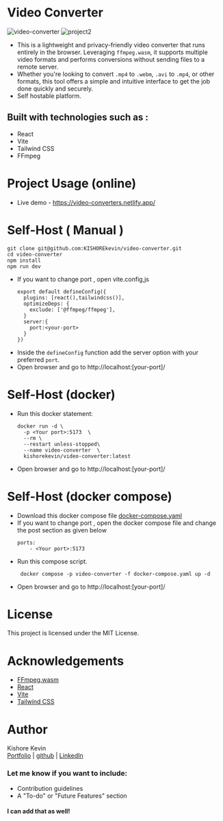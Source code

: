 # Video Converter

![video-converter](https://github.com/user-attachments/assets/b6c68929-da3f-4f86-8738-d6e9168f92ff)
![project2](https://github.com/user-attachments/assets/8b0182e7-3948-41e1-a69e-d383be1b6eb2)

- This is a lightweight and privacy-friendly video converter that runs entirely in the browser. Leveraging `ffmpeg.wasm`, it supports multiple video formats and performs conversions without sending files to a remote server.
- Whether you're looking to convert `.mp4` to `.webm`, `.avi` to `.mp4`, or other formats, this tool offers a simple and intuitive interface to get the job done quickly and securely.
- Self hostable platform.

## Built with technologies such as :
* React
* Vite
* Tailwind CSS
* FFmpeg
  
# Project Usage (online)
* Live demo - https://video-converters.netlify.app/

# Self-Host ( Manual )
```
git clone git@github.com:KISHOREkevin/video-converter.git
cd video-converter
npm install
npm run dev
```
* If you want to change port , open vite.config,js
  ```
  export default defineConfig({
    plugins: [react(),tailwindcss()],
    optimizeDeps: {
      exclude: ['@ffmpeg/ffmpeg'],
    }
    server:{
      port:<your-port>
    }
  })
  ```
* Inside the `defineConfig` function add the server option with your preferred `port`.
* Open browser and go to http://localhost:[your-port]/

# Self-Host (docker)
* Run this docker statement:
  ```
  docker run -d \
    -p <Your port>:5173  \
    --rm \
    --restart unless-stopped\
    --name video-converter  \
    kishorekevin/video-converter:latest
  ```
* Open browser and go to http://localhost:[your-port]/

# Self-Host (docker compose)
* Download this docker compose file
  [docker-compose.yaml](https://raw.githubusercontent.com/KISHOREkevin/video-converter/refs/heads/main/docker-compose.yaml)
* If you want to change port , open the docker compose file and change the post section as given below
  ```
  ports:
      - <Your port>:5173
  ```
* Run this compose script.
  ```
   docker compose -p video-converter -f docker-compose.yaml up -d
  ```
* Open browser and go to http://localhost:[your-port]/

# License
This project is licensed under the MIT License.

# Acknowledgements
- [FFmpeg.wasm](https://github.com/ffmpegwasm/ffmpeg.wasm)
- [React](https://reactjs.org/)
- [Vite](https://vitejs.dev/)
- [Tailwind CSS](https://tailwindcss.com/)

# Author
Kishore Kevin   
[Portfolio](https://kishorekevin.netlify.app/) | [github](https://github.com/KISHOREkevin/) | [LinkedIn](https://www.linkedin.com/in/kishore-kevin-a5a873290)

 
### Let me know if you want to include:
- Contribution guidelines
- A "To-do" or "Future Features" section  
#### I can add that as well!
